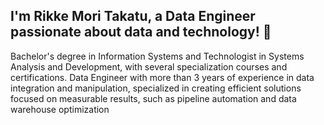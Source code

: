 ## I'm Rikke Mori Takatu, a Data Engineer passionate about data and technology! 👋

Bachelor's degree in Information Systems and Technologist in Systems Analysis and Development, with several specialization courses and certifications. Data Engineer with more than 3 years of experience in data integration and manipulation, specialized in creating efficient solutions focused on measurable results, such as pipeline automation and data warehouse optimization

<!--
**r1kTkz/r1kTkz** is a ✨ _special_ ✨ repository because its `README.md` (this file) appears on your GitHub profile.

Here are some ideas to get you started:

- 🔭 I’m currently working on ...
- 🌱 I’m currently learning ...
- 👯 I’m looking to collaborate on ...
- 🤔 I’m looking for help with ...
- 💬 Ask me about ...
- 📫 How to reach me: ...
- 😄 Pronouns: ...
- ⚡ Fun fact: ...
-->
